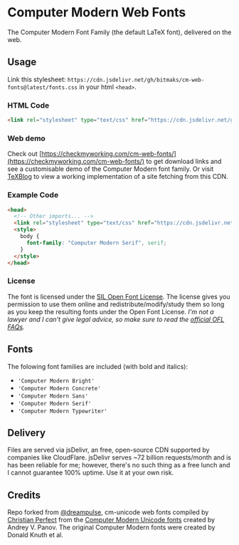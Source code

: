 # Computer Modern Web Fonts
The Computer Modern Font Family (the default LaTeX font), delivered on the web.

## Usage
Link this stylesheet: `https://cdn.jsdelivr.net/gh/bitmaks/cm-web-fonts@latest/fonts.css` in your html `<head>`.

### HTML Code
```html
<link rel="stylesheet" type="text/css" href="https://cdn.jsdelivr.net/gh/bitmaks/cm-web-fonts@latest/fonts.css">
```

### Web demo
Check out [https://checkmyworking.com/cm-web-fonts/](https://checkmyworking.com/cm-web-fonts/) to get download links and see a customisable demo of the Computer Modern font family. Or visit [TeXBlog](https://texblog.akshatbisht.com) to view a working implementation of a site fetching from this CDN.

### Example Code
```html
<head>
  <!-- Other imports... -->
  <link rel="stylesheet" type="text/css" href="https://cdn.jsdelivr.net/gh/bitmaks/cm-web-fonts@latest/fonts.css">
  <style>
    body {
      font-family: "Computer Modern Serif", serif;
    }
  </style>
</head>
```
### License 
The font is licensed under the [SIL Open Font License](./LICENSE.txt). The license gives you permission to use them online and redistribute/modify/study them so long as you keep the resulting fonts under the Open Font License. _I'm not a lawyer and I can't give legal advice, so make sure to read the [official OFL FAQs](./LICENSE-FAQ.txt)._

## Fonts
The folowing font families are included (with bold and italics):
* `'Computer Modern Bright'`
* `'Computer Modern Concrete'`
* `'Computer Modern Sans'`
* `'Computer Modern Serif'`
* `'Computer Modern Typewriter'`

## Delivery
Files are served via jsDelivr, an free, open-source CDN supported by companies like CloudFlare. jsDelivr serves ~72 billion requests/month and is has been reliable for me; however, there's no such thing as a free lunch and I cannot guarantee 100% uptime.  Use it at your own risk.

## Credits
Repo forked from [@dreampulse](http://www.github.com/dreampulse),  cm-unicode web fonts compiled by [Christian Perfect](http://checkmyworking.com) from the [Computer Modern Unicode fonts](http://cm-unicode.sourceforge.net/) created by Andrey V. Panov. The original Computer Modern fonts were created by Donald Knuth et al. 

